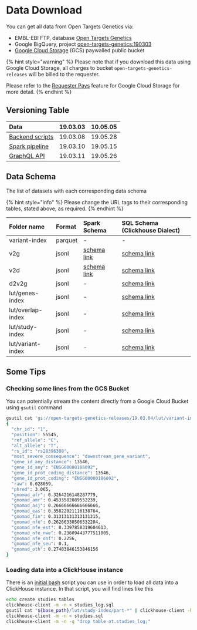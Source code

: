 # Data Download

You can get all data from Open Targets Genetics via:

* EMBL-EBI FTP, database [Open Targets Genetics](ftp://ftp.ebi.ac.uk/pub/databases/opentargets/genetics/)
* Google BigQuery, project [open-targets-genetics:190303](https://console.cloud.google.com/bigquery?project=open-targets-genetics&p=open-targets-genetics&d=190303&page=dataset)
* [Google Cloud Storage](https://console.cloud.google.com/storage/browser/open-targets-genetics-releases?project=open-targets-genetics&folder&organizationId) \(GCS\) paywalled public bucket

{% hint style="warning" %}
Please note that if you download this data using Google Cloud Storage, all charges to bucket `open-targets-genetics-releases` will be billed to the requester. 

Please refer to the [Requester Pays](https://cloud.google.com/storage/docs/requester-pays?hl=en_US&_ga=2.173037540.-691607024.1554819113) feature for Google Cloud Storage for more detail.
{% endhint %}

## Versioning Table

| Data | 19.03.03 | 10.05.05 |
| :--- | :--- | :--- |
| [Backend scripts](https://github.com/opentargets/genetics-backend) | 19.03.08 | 19.05.28 |
| [Spark pipeline](https://github.com/opentargets/genetics-pipe) | 19.03.10 | 19.05.15 |
| [GraphQL API](https://github.com/opentargets/genetics-api) | 19.03.11 | 19.05.26 |

## Data Schema

The list of datasets with each corresponding data schema

{% hint style="info" %}
Please change the URL tags to their corresponding tables, stated above, as required.
{% endhint %}

| Folder name | Format | Spark Schema | SQL Schema \(Clickhouse Dialect\) |
| :--- | :--- | :--- | :--- |
| variant-index | parquet | - | - |
| v2g | jsonl | [schema link](https://github.com/opentargets/genetics-pipe/blob/19.03.10/src/main/scala/ot/geckopipe/index/V2GIndex.scala#L36) | [schema link](https://github.com/opentargets/genetics-backend/blob/19.03.08/loaders/clickhouse/v2g_log.sql) |
| v2d | jsonl | [schema link](https://github.com/opentargets/genetics-pipe/blob/19.03.10/src/main/scala/ot/geckopipe/index/V2DIndex.scala#L12) | [schema link](https://github.com/opentargets/genetics-backend/blob/19.03.08/loaders/clickhouse/v2d_log.sql) |
| d2v2g | jsonl | - | [schema link](https://github.com/opentargets/genetics-backend/blob/19.03.08/loaders/clickhouse/d2v2g_log.sql) |
| lut/genes-index | jsonl | - | [schema link](https://github.com/opentargets/genetics-backend/blob/19.03.08/loaders/clickhouse/genes.sql) |
| lut/overlap-index | jsonl | - | [schema link](https://github.com/opentargets/genetics-backend/blob/19.03.08/loaders/clickhouse/studies_overlap_log.sql) |
| lut/study-index | jsonl | - | [schema link](https://github.com/opentargets/genetics-backend/blob/19.03.08/loaders/clickhouse/studies_log.sql) |
| lut/variant-index | jsonl | - | [schema link](https://github.com/opentargets/genetics-backend/blob/19.03.08/loaders/clickhouse/variants_log.sql) |

## Some Tips

### Checking some lines from the GCS Bucket

You can potentially stream the content directly from a Google Cloud Bucket using `gsutil` command

```bash
gsutil cat 'gs://open-targets-genetics-releases/19.03.04/lut/variant-index/part-*' | head -1 | jq .
{
  "chr_id": "1",
  "position": 55545,
  "ref_allele": "C",
  "alt_allele": "T",
  "rs_id": "rs28396308",
  "most_severe_consequence": "downstream_gene_variant",
  "gene_id_any_distance": 13546,
  "gene_id_any": "ENSG00000186092",
  "gene_id_prot_coding_distance": 13546,
  "gene_id_prot_coding": "ENSG00000186092",
  "raw": 0.028059,
  "phred": 3.065,
  "gnomad_afr": 0.3264216148287779,
  "gnomad_amr": 0.4533582089552239,
  "gnomad_asj": 0.26666666666666666,
  "gnomad_eas": 0.35822021116138764,
  "gnomad_fin": 0.31313131313131315,
  "gnomad_nfe": 0.26266330506532204,
  "gnomad_nfe_est": 0.3397858319604613,
  "gnomad_nfe_nwe": 0.23609443777511005,
  "gnomad_nfe_onf": 0.2256,
  "gnomad_nfe_seu": 0.1,
  "gnomad_oth": 0.27403846153846156
}
```

### Loading data into a ClickHouse instance

There is an [initial bash](https://github.com/opentargets/genetics-backend/blob/19.03.08/loaders/clickhouse/create_and_load_everything_from_scratch.sh) script you can use in order to load all data into a ClickHouse instance. In that script, you will find lines like this

```bash
echo create studies tables
clickhouse-client -m -n < studies_log.sql
gsutil cat "${base_path}/lut/study-index/part-*" | clickhouse-client -h 127.0.0.1 --query="insert into ot.studies_log format JSONEachRow "
clickhouse-client -m -n < studies.sql
clickhouse-client -m -n -q "drop table ot.studies_log;"
```

